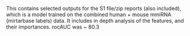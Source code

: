 This contains selected outputs for the S1 file/zip reports (also included), which is a model trained on the combined human + mouse mmiRNA (mirtarbase labels) data. 
It includes in depth analysis of the features, and their importances. 
rocAUC was ~ 80.3

